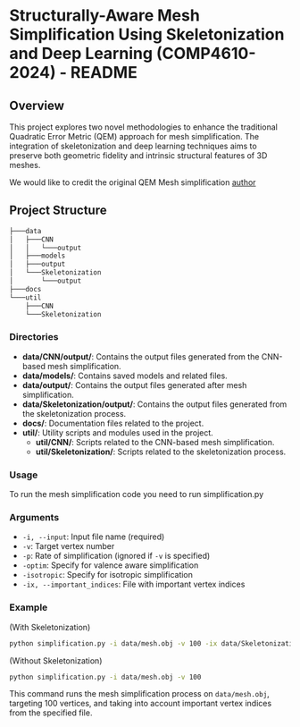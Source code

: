 # Structurally-Aware Mesh Simplification Using Skeletonization and Deep Learning (COMP4610-2024) - README

## Overview

This project explores two novel methodologies to enhance the traditional Quadratic Error Metric (QEM) approach for mesh simplification. The integration of skeletonization and deep learning techniques aims to preserve both geometric fidelity and intrinsic structural features of 3D meshes.

We would like to credit the original QEM Mesh simplification [author](https://github.com/astaka-pe)

## Project Structure

```md
├───data
│   ├───CNN
│   │   └───output
│   ├───models
│   ├───output
│   └───Skeletonization
│       └───output
├───docs
└───util
    ├───CNN
    └───Skeletonization
```

### Directories


- **data/CNN/output/**: Contains the output files generated from the CNN-based mesh simplification.
- **data/models/**: Contains saved models and related files.
- **data/output/**: Contains the output files generated after mesh simplification.
- **data/Skeletonization/output/**: Contains the output files generated from the skeletonization process.
- **docs/**: Documentation files related to the project.
- **util/**: Utility scripts and modules used in the project.
  - **util/CNN/**: Scripts related to the CNN-based mesh simplification.
  - **util/Skeletonization/**: Scripts related to the skeletonization process.


### Usage

To run the mesh simplification code you need to run simplification.py

### Arguments

- `-i, --input`: Input file name (required)
- `-v`: Target vertex number
- `-p`: Rate of simplification (ignored if `-v` is specified)
- `-optim`: Specify for valence aware simplification
- `-isotropic`: Specify for isotropic simplification
- `-ix, --important_indices`: File with important vertex indices

### Example

(With Skeletonization)

```bash
python simplification.py -i data/mesh.obj -v 100 -ix data/Skeletonization/output/important_indices.txt
```

(Without Skeletonization)

```bash
python simplification.py -i data/mesh.obj -v 100
```

This command runs the mesh simplification process on `data/mesh.obj`, targeting 100 vertices, and taking into account important vertex indices from the specified file.
